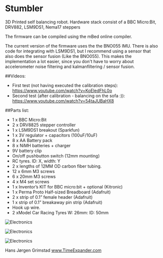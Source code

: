 ﻿# Stumbler
3D Printed self balancing robot. Hardware stack consist of a BBC Micro:Bit, DRV882, LSM9DS1, Nema17 steppers

The firmware can be compiled using the mBed online compiler.

The current version of the firmware uses the the BNO055 IMU. There is also code for integrating with LSM9DS1, but I recommend using a sensor that also does the sensor fusion (Like the BNO055). This makes the implementation a lot easier, since you don't have to worry about accelerometer noise filtering and kalmanfiltering / sensor fusion.  

##Videos:
* First test (not having executed the calibration steps): https://www.youtube.com/watch?v=KoEledFhL0o
* Second test (after calibration - balancing on the sofa :)): https://www.youtube.com/watch?v=54taJUBaHX8



##Parts list:

* 1 x BBC Micro:Bit
* 2 x DRV8825 stepper controller
* 1 x LSM9DS1 breakout (Sparkfun)
* 1 x 3V regulator + capacitors (100uF/10uF)
* 8 x AA Battery pack
* 8 x NiMH batteries + charger
* 9V battery clip
* On/off pushbutton switch (12mm mounting)
* RC tyres. ID: X, width: Y
* 2 x lengths of 12MM OD carbon fiber tubing. 
* 12 x 6mm M3 screws
* 6 x 20mm M3 screws
* 4 x M4 set screws
* 1 x Inventor’s KIT for BBC micro:bit + optional (Kitronic)
* 1 x Perma Proto Half-sized Breadboard (Adafruit)
* 2 x strip of 0.1” female header (Adafruit)
* 1 x strip of 0.1” breakaway pin strip (Adafruit)
* Hook up wire. 
* 2 xModel Car Racing Tyres W: 26mm: ID: 50mm 


![Electronics](http://www.timeexpander.com/wordpress/wp-content/uploads/IMG_3272.jpg)

![Electronics](http://www.timeexpander.com/wordpress/wp-content/uploads/IMG_3271-e1474837176267-590x357.jpg)

![Electronics](http://www.timeexpander.com/wordpress/wp-content/uploads/IMG_3277.jpg)

Hans Jørgen Grimstad
www.TimeExpander.com
